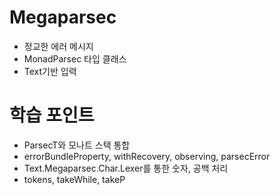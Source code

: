 ﻿# Megaparsec
- 정교한 에러 메시지
- MonadParsec 타입 클래스
- Text기반 입력

# 학습 포인트
- ParsecT와 모나트 스택 통합
- errorBundleProperty, withRecovery, observing, parsecError
- Text.Megaparsec.Char.Lexer를 통한 숫자, 공백 처리
- tokens, takeWhile, takeP

